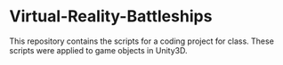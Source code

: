 # Virtual-Reality-Battleships
This repository contains the scripts for a coding project for class. These scripts were applied to game objects in Unity3D.
